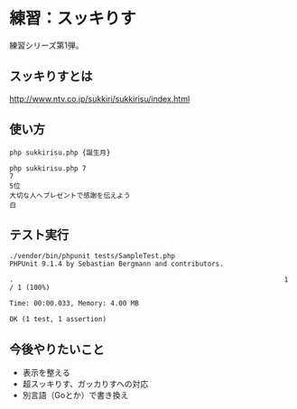 # 練習：スッキりす
練習シリーズ第1弾。

## スッキりすとは
http://www.ntv.co.jp/sukkiri/sukkirisu/index.html

## 使い方
```
php sukkirisu.php {誕生月}

php sukkirisu.php 7
7
5位
大切な人へプレゼントで感謝を伝えよう
白
```

## テスト実行
```
./vendor/bin/phpunit tests/SampleTest.php
PHPUnit 9.1.4 by Sebastian Bergmann and contributors.

.                                                                   1 / 1 (100%)

Time: 00:00.033, Memory: 4.00 MB

OK (1 test, 1 assertion)
```

## 今後やりたいこと
- 表示を整える
- 超スッキりす、ガッカりすへの対応
- 別言語（Goとか）で書き換え
